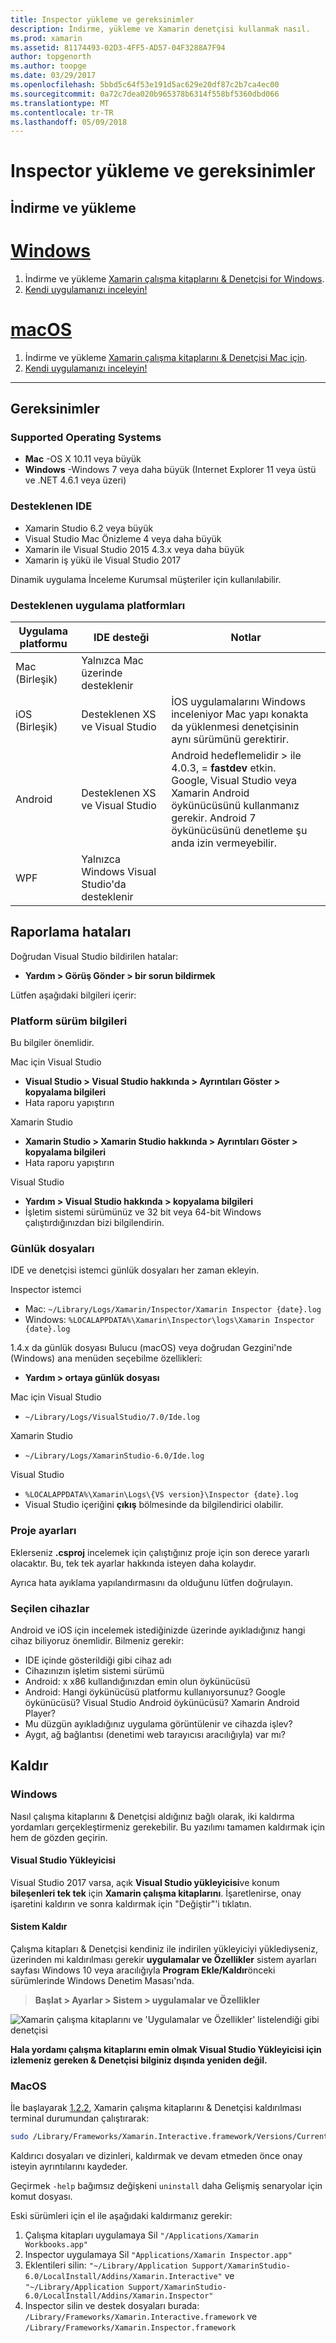 ```yaml
---
title: Inspector yükleme ve gereksinimler
description: İndirme, yükleme ve Xamarin denetçisi kullanmak nasıl.
ms.prod: xamarin
ms.assetid: 81174493-02D3-4FF5-AD57-04F3288A7F94
author: topgenorth
ms.author: toopge
ms.date: 03/29/2017
ms.openlocfilehash: 5bbd5c64f53e191d5ac629e20df87c2b7ca4ec00
ms.sourcegitcommit: 0a72c7dea020b965378b6314f558bf5360dbd066
ms.translationtype: MT
ms.contentlocale: tr-TR
ms.lasthandoff: 05/09/2018
---
```

# <a name="inspector-installation-and-requirements"></a>Inspector yükleme ve gereksinimler

## <a name="download-and-installation"></a>İndirme ve yükleme


# <a name="windowstabwindows"></a>[Windows](#tab/windows)

1. İndirme ve yükleme [Xamarin çalışma kitaplarını & Denetçisi for Windows](https://dl.xamarin.com/interactive/XamarinInteractive.msi).
2. [Kendi uygulamanızı inceleyin!](~/tools/inspector/inspect.md)

# <a name="macostabmacos"></a>[macOS](#tab/macos)

1. İndirme ve yükleme [Xamarin çalışma kitaplarını & Denetçisi Mac için](https://dl.xamarin.com/interactive/XamarinInteractive.pkg).
2. [Kendi uygulamanızı inceleyin!](~/tools/inspector/inspect.md)

-----

## <a name="requirements"></a>Gereksinimler

### <a name="supported-operating-systems"></a>Supported Operating Systems

- **Mac** -OS X 10.11 veya büyük
- **Windows** -Windows 7 veya daha büyük (Internet Explorer 11 veya üstü ve .NET 4.6.1 veya üzeri)

### <a name="supported-ides"></a>Desteklenen IDE

- Xamarin Studio 6.2 veya büyük
- Visual Studio Mac Önizleme 4 veya daha büyük
- Xamarin ile Visual Studio 2015 4.3.x veya daha büyük
- Xamarin iş yükü ile Visual Studio 2017

Dinamik uygulama İnceleme Kurumsal müşteriler için kullanılabilir.

<a name="supported-platforms" />

### <a name="supported-app-platforms"></a>Desteklenen uygulama platformları

|Uygulama platformu|IDE desteği|Notlar|
|--- |--- |--- |
|Mac (Birleşik)|Yalnızca Mac üzerinde desteklenir|
|iOS (Birleşik)|Desteklenen XS ve Visual Studio|İOS uygulamalarını Windows inceleniyor Mac yapı konakta da yüklenmesi denetçisinin aynı sürümünü gerektirir.|
|Android|Desteklenen XS ve Visual Studio|Android hedeflemelidir > ile 4.0.3, = **fastdev** etkin.<br />Google, Visual Studio veya Xamarin Android öykünücüsünü kullanmanız gerekir. Android 7 öykünücüsünü denetleme şu anda izin vermeyebilir.|
|WPF|Yalnızca Windows Visual Studio'da desteklenir|


<a name="reporting-bugs" />

## <a name="reporting-bugs"></a>Raporlama hataları

Doğrudan Visual Studio bildirilen hatalar:

- **Yardım > Görüş Gönder > bir sorun bildirmek**

Lütfen aşağıdaki bilgileri içerir:

### <a name="platform-version-information"></a>Platform sürüm bilgileri

Bu bilgiler önemlidir.

Mac için Visual Studio

- **Visual Studio > Visual Studio hakkında > Ayrıntıları Göster > kopyalama bilgileri**
- Hata raporu yapıştırın

Xamarin Studio

- **Xamarin Studio > Xamarin Studio hakkında > Ayrıntıları Göster > kopyalama bilgileri**
- Hata raporu yapıştırın

Visual Studio

- **Yardım > Visual Studio hakkında > kopyalama bilgileri**
- İşletim sistemi sürümünüz ve 32 bit veya 64-bit Windows çalıştırdığınızdan bizi bilgilendirin.

### <a name="log-files"></a>Günlük dosyaları

IDE ve denetçisi istemci günlük dosyaları her zaman ekleyin.

Inspector istemci

- Mac: `~/Library/Logs/Xamarin/Inspector/Xamarin Inspector {date}.log`
- Windows: `%LOCALAPPDATA%\Xamarin\Inspector\logs\Xamarin Inspector {date}.log`

1.4.x da günlük dosyası Bulucu (macOS) veya doğrudan Gezgini'nde (Windows) ana menüden seçebilme özellikleri:

- **Yardım > ortaya günlük dosyası**

Mac için Visual Studio

- `~/Library/Logs/VisualStudio/7.0/Ide.log`

Xamarin Studio

- `~/Library/Logs/XamarinStudio-6.0/Ide.log`

Visual Studio

- `%LOCALAPPDATA%\Xamarin\Logs\{VS version}\Inspector {date}.log`
- Visual Studio içeriğini **çıkış** bölmesinde da bilgilendirici olabilir.

### <a name="project-settings"></a>Proje ayarları

Eklerseniz **.csproj** incelemek için çalıştığınız proje için son derece yararlı olacaktır. Bu, tek tek ayarlar hakkında isteyen daha kolaydır.

Ayrıca hata ayıklama yapılandırmasını da olduğunu lütfen doğrulayın.

### <a name="selected-devices"></a>Seçilen cihazlar

Android ve iOS için incelemek istediğinizde üzerinde ayıkladığınız hangi cihaz biliyoruz önemlidir. Bilmeniz gerekir:

- IDE içinde gösterildiği gibi cihaz adı
- Cihazınızın işletim sistemi sürümü
- Android: x x86 kullandığınızdan emin olun öykünücüsü
- Android: Hangi öykünücüsü platformu kullanıyorsunuz? Google öykünücüsü? Visual Studio Android öykünücüsü? Xamarin Android Player?
- Mu düzgün ayıkladığınız uygulama görüntülenir ve cihazda işlev?
- Aygıt, ağ bağlantısı (denetimi web tarayıcısı aracılığıyla) var mı?

[client-bugs]: https://github.com/Microsoft/workbooks/issues/new

## <a name="uninstall"></a>Kaldır

### <a name="windows"></a>Windows

Nasıl çalışma kitaplarını & Denetçisi aldığınız bağlı olarak, iki kaldırma yordamları gerçekleştirmeniz gerekebilir. Bu yazılımı tamamen kaldırmak için hem de gözden geçirin.

#### <a name="visual-studio-installer"></a>Visual Studio Yükleyicisi

Visual Studio 2017 varsa, açık **Visual Studio yükleyicisi**ve konum **bileşenleri tek tek** için **Xamarin çalışma kitaplarını**. İşaretlenirse, onay işaretini kaldırın ve sonra kaldırmak için "Değiştir"'i tıklatın.

#### <a name="system-uninstall"></a>Sistem Kaldır

Çalışma kitapları & Denetçisi kendiniz ile indirilen yükleyiciyi yüklediyseniz, üzerinden mi kaldırılması gerekir **uygulamalar ve Özellikler** sistem ayarları sayfası Windows 10 veya aracılığıyla **Program Ekle/Kaldır**önceki sürümlerinde Windows Denetim Masası'nda.

> **Başlat > Ayarlar > Sistem > uygulamalar ve Özellikler**

![](install-images/windows-remove.png "Xamarin çalışma kitaplarını ve 'Uygulamalar ve Özellikler' listelendiği gibi denetçisi")

**Hala yordamı çalışma kitaplarını emin olmak Visual Studio Yükleyicisi için izlemeniz gereken & Denetçisi bilginiz dışında yeniden değil.**

### <a name="macos"></a>MacOS

İle başlayarak [1.2.2](https://developer.xamarin.com/releases/interactive/interactive-1.2/), Xamarin çalışma kitaplarını & Denetçisi kaldırılması terminal durumundan çalıştırarak:

```bash
sudo /Library/Frameworks/Xamarin.Interactive.framework/Versions/Current/uninstall
```

Kaldırıcı dosyaları ve dizinleri, kaldırmak ve devam etmeden önce onay isteyin ayrıntılarını kaydeder.

Geçirmek `-help` bağımsız değişkeni `uninstall` daha Gelişmiş senaryolar için komut dosyası.

Eski sürümleri için el ile aşağıdaki kaldırmanız gerekir:

1. Çalışma kitapları uygulamaya Sil `"/Applications/Xamarin Workbooks.app"`
2. Inspector uygulamaya Sil `"Applications/Xamarin Inspector.app"`
2. Eklentileri silin: `"~/Library/Application Support/XamarinStudio-6.0/LocalInstall/Addins/Xamarin.Interactive"` ve `"~/Library/Application Support/XamarinStudio-6.0/LocalInstall/Addins/Xamarin.Inspector"`
3. Inspector silin ve destek dosyaları burada: `/Library/Frameworks/Xamarin.Interactive.framework` ve `/Library/Frameworks/Xamarin.Inspector.framework`

